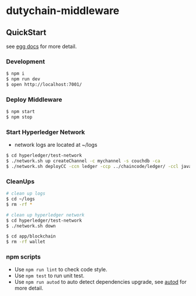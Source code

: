 # dutychain-middleware



## QuickStart

<!-- add docs here for user -->

see [egg docs][egg] for more detail.

### Development

```bash
$ npm i
$ npm run dev
$ open http://localhost:7001/
```

### Deploy Middleware

```bash
$ npm start
$ npm stop
```

### Start Hyperledger Network
* network logs are located at ~/logs
```bash
$ cd hyperledger/test-network
$ ./network.sh up createChannel -c mychannel -s couchdb -ca
$ ./network.sh deployCC -ccn ledger -ccp ../chaincode/ledger/ -ccl javascript -ccep "OR('Org1MSP.peer','Org2MSP.peer')"
```

### CleanUps
```bash
# clean up logs
$ cd ~/logs
$ rm -rf *

# clean up hyperledger network
$ cd hyperledger/test-network
$ ./network.sh down

$ cd app/blockchain
$ rm -rf wallet
```

### npm scripts

- Use `npm run lint` to check code style.
- Use `npm test` to run unit test.
- Use `npm run autod` to auto detect dependencies upgrade, see [autod](https://www.npmjs.com/package/autod) for more detail.


[egg]: https://eggjs.org